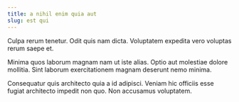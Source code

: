 ```yaml
---
title: a nihil enim quia aut
slug: est qui
---
```


Culpa rerum tenetur. Odit quis nam dicta. Voluptatem expedita vero voluptas rerum saepe et.

Minima quos laborum magnam nam ut iste alias. Optio aut molestiae dolore mollitia. Sint laborum exercitationem magnam deserunt nemo minima.

Consequatur quis architecto quia a id adipisci. Veniam hic officiis esse fugiat architecto impedit non quo. Non accusamus voluptatem.
